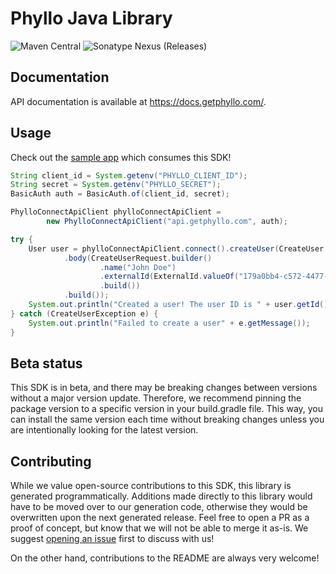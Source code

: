 # Phyllo Java Library

![Maven Central](https://img.shields.io/maven-central/v/com.phyllo/phyllo-java)
![Sonatype Nexus (Releases)](https://img.shields.io/nexus/r/com.phyllo/phyllo-java?server=https%3A%2F%2Fs01.oss.sonatype.org)

## Documentation

API documentation is available at <https://docs.getphyllo.com/>.

## Usage

Check out the [sample app](.sample-app/app.java) which consumes this SDK!

```java
String client_id = System.getenv("PHYLLO_CLIENT_ID");
String secret = System.getenv("PHYLLO_SECRET");
BasicAuth auth = BasicAuth.of(client_id, secret);

PhylloConnectApiClient phylloConnectApiClient =
        new PhylloConnectApiClient("api.getphyllo.com", auth);

try {
    User user = phylloConnectApiClient.connect().createUser(CreateUser.Request.builder()
            .body(CreateUserRequest.builder()
                    .name("John Doe")
                    .externalId(ExternalId.valueOf("179a0bb4-c572-4477-9457-7dacf1b84848"))
                    .build())
            .build());
    System.out.println("Created a user! The user ID is " + user.getId());
} catch (CreateUserException e) {
    System.out.println("Failed to create a user" + e.getMessage());
}

```

## Beta status

This SDK is in beta, and there may be breaking changes between versions without a major version update. Therefore, we recommend pinning the package version to a specific version in your build.gradle file. This way, you can install the same version each time without breaking changes unless you are intentionally looking for the latest version.

## Contributing

While we value open-source contributions to this SDK, this library is generated programmatically. Additions made directly to this library would have to be moved over to our generation code, otherwise they would be overwritten upon the next generated release. Feel free to open a PR as a proof of concept, but know that we will not be able to merge it as-is. We suggest [opening an issue](https://github.com/fern-phyllo/phyllo-java) first to discuss with us!

On the other hand, contributions to the README are always very welcome!